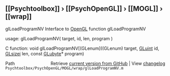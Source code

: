 ## [[Psychtoolbox]] &#8250; [[PsychOpenGL]] &#8250; [[MOGL]] &#8250; [[wrap]]

glLoadProgramNV  Interface to [OpenGL](OpenGL) function glLoadProgramNV  
  
usage:  glLoadProgramNV( target, id, len, program )  
  
C function:  void glLoadProgramNV[(GLenum]((GLenum) target, [GLuint](GLuint) id, [GLsizei](GLsizei) len, const [GLubyte](GLubyte)\* program)  




<div class="code_header" style="text-align:right;">
  <span style="float:left;">Path&nbsp;&nbsp;</span> <span class="counter">Retrieve <a href=
  "https://raw.github.com/Psychtoolbox-3/Psychtoolbox-3/beta/Psychtoolbox/PsychOpenGL/MOGL/wrap/glLoadProgramNV.m">current version from GitHub</a> | View <a href=
  "https://github.com/Psychtoolbox-3/Psychtoolbox-3/commits/beta/Psychtoolbox/PsychOpenGL/MOGL/wrap/glLoadProgramNV.m">changelog</a></span>
</div>
<div class="code">
  <code>Psychtoolbox/PsychOpenGL/MOGL/wrap/glLoadProgramNV.m</code>
</div>

